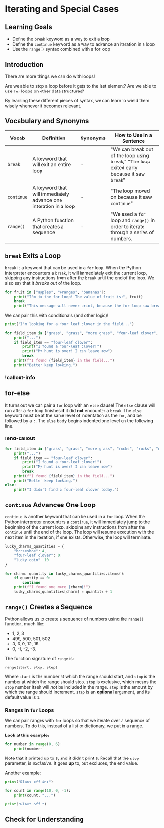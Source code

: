 # Iterating and Special Cases

## Learning Goals

- Define the `break` keyword as a way to exit a loop
- Define the `continue` keyword as a way to advance an iteration in a loop
- Use the `range()` syntax combined with a for loop

## Introduction

There are more things we can do with loops!

Are we able to stop a loop before it gets to the last element? Are we able to use `for` loops on other data structures?

By learning these different pieces of syntax, we can learn to wield them wisely whenever it becomes relevant.

## Vocabulary and Synonyms

| Vocab      | Definition                                                       | Synonyms | How to Use in a Sentence                                                                     |
| ---------- | ---------------------------------------------------------------- | -------- | -------------------------------------------------------------------------------------------- |
| `break`    | A keyword that will exit an entire loop                          | -        | "We can break out of the loop using `break`," "The loop exited early because it saw `break`" |
| `continue` | A keyword that will immediately advance one interation in a loop | -        | "The loop moved on because it saw `continue`"                                                |
| `range()`  | A Python function that creates a sequence                        | -        | "We used a `for` loop and `range()` in order to iterate through a series of numbers.         |

## `break` Exits a Loop

`break` is a keyword that can be used in a `for` loop. When the Python interpreter encounters a `break`, it will immediately exit the current loop, skipping any instructions from after the `break` until the end of the loop. We also say that it _breaks out_ of the loop.

```python
for fruit in ["apples", "oranges", "bananas"]:
    print("I'm in the for loop! The value of fruit is:", fruit)
    break
    print("This message will never print, because the for loop saw break before it saw me...")
```

We can pair this with conditionals (and other logic)!

```python
print("I'm looking for a four leaf clover in the field...")

for field_item in ["grass", "grass", "more grass", "four-leaf clover", "rocks", "rocks", "more rocks"]:
    print("...")
    if field_item == "four-leaf clover":
        print("I found a four-leaf clover!")
        print("My hunt is over! I can leave now")
        break
    print(f"I found {field_item} in the field...")
    print("Better keep looking.")
```

### !callout-info

## for-else

It turns out we can pair a `for` loop with an `else` clause! The `else` clause will run after a `for` loop finishes **if** it did **not** encounter a `break`. The `else` keyword must be at the same level of indentation as the `for`, and be followed by a `:`. The `else` body begins indented one level on the following line.

### !end-callout

```python
for field_item in ["grass", "grass", "more grass", "rocks", "rocks", "more rocks"]:
    print("...")
    if field_item == "four-leaf clover":
        print("I found a four-leaf clover!")
        print("My hunt is over! I can leave now")
        break
    print(f"I found {field_item} in the field...")
    print("Better keep looking.")
else:
    print("I didn't find a four-leaf clover today.")
```

## `continue` Advances One Loop

`continue` is another keyword that can be used in a `for` loop. When the Python interpreter encounters a `continue`, it will immediately jump to the beginning of the current loop, skipping any instructions from after the `continue` until the end of the loop. The loop will resume execution with the next item in the iteration, if one exists. Otherwise, the loop will terminate.

```python
lucky_charms_quantities = {
    "horseshoe": 4,
    "four-leaf clover": 0,
    "lucky coin": 10
}

for charm, quantity in lucky_charms_quantities.items():
    if quantity == 0:
        continue
    print(f"I found one more {charm}!")
    lucky_charms_quantities[charm] = quantity + 1
```

## `range()` Creates a Sequence

Python allows us to create a sequence of numbers using the `range()` function, much like:

- 1, 2, 3
- 499, 500, 501, 502
- 3, 6, 9, 12, 15
- 0, -1, -2, -3.

The function signature of `range` is:

```
range(start, stop, step)
```

Where `start` is the number at which the range should start, and `stop` is the number at which the range should stop. `stop` is exclusive, which means the `stop` number itself will _not_ be included in the range. `step` is the amount by which the range should increment. `step` is an **optional** argument, and its default value is `1`.

### Ranges in `for` Loops

We can pair ranges with `for` loops so that we iterate over a sequence of numbers. To do this, instead of a list or dictionary, we put in a range.

**Look at this example:**

```python
for number in range(0, 6):
    print(number)
```

Note that it printed up to `5`, and it didn't print `6`. Recall that the `stop` parameter, is _exclusive_. It goes **up** to, but excludes, the end value.

Another example:

```python
print("Blast off in:")

for count in range(10, 0, -1):
    print(count, "...")

print("Blast off!")
```

## Check for Understanding
